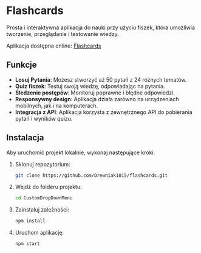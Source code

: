 # Flashcards

Prosta i interaktywna aplikacja do nauki przy użyciu fiszek, która umożliwia tworzenie, przeglądanie i testowanie wiedzy.

Aplikacja dostępna online: [Flashcards](https://drewniak1015.github.io/FlashCards/)

## Funkcje

- **Losuj Pytania**: Możesz stworzyć aż 50 pytań z 24 różnych tematów.
- **Quiz fiszek**: Testuj swoją wiedzę, odpowiadając na pytania.
- **Śledzenie postępów**: Monitoruj poprawne i błędne odpowiedzi.
- **Responsywny design**: Aplikacja działa zarówno na urządzeniach mobilnych, jak i na komputerach.
- **Integracja z API**: Aplikacja korzysta z zewnętrznego API do pobierania pytań i wyników quizu.

## Instalacja

Aby uruchomić projekt lokalnie, wykonaj następujące kroki:

1. Sklonuj repozytorium:
   ```bash
   git clone https://github.com/Drewniak1015/flashcards.git

2. Wejdź do folderu projektu:
    ```bash
    cd CustomDropDownMenu
    ```

3. Zainstaluj zależności:
    ```bash
    npm install
    ```

4. Uruchom aplikację:
    ```bash
    npm start
    ```
